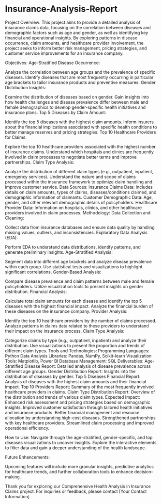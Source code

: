# Insurance-Analysis-Report

Project Overview:
This project aims to provide a detailed analysis of insurance claims data, focusing on the correlation between diseases and demographic factors such as age and gender, as well as identifying key financial and operational insights. By exploring patterns in disease occurrence, claim amounts, and healthcare provider involvement, the project seeks to inform better risk management, pricing strategies, and customer service improvements for an insurance company.

Objectives:
Age-Stratified Disease Occurrence:

Analyze the correlation between age groups and the prevalence of specific diseases.
Identify diseases that are most frequently occurring in particular age brackets to tailor insurance products and preventive measures.
Gender Distribution Insights:

Examine the distribution of diseases based on gender.
Gain insights into how health challenges and disease prevalence differ between male and female demographics to develop gender-specific health initiatives and insurance plans.
Top 5 Diseases by Claim Amount:

Identify the top 5 diseases with the highest claim amounts.
Inform insurers about the financial implications associated with specific health conditions to better manage reserves and pricing strategies.
Top 10 Healthcare Providers for Claims:

Explore the top 10 healthcare providers associated with the highest number of insurance claims.
Understand which hospitals and clinics are frequently involved in claim processes to negotiate better terms and improve partnerships.
Claim Type Analysis:

Analyze the distribution of different claim types (e.g., outpatient, inpatient, emergency services).
Understand the nature and scope of claims processed within the insurance framework to optimize claim handling and improve customer service.
Data Sources:
Insurance Claims Data: Includes details on claim amounts, types of claims, diseases/conditions claimed, and demographic information of claimants.
Customer Demographic Data: Age, gender, and other relevant demographic details of policyholders.
Healthcare Provider Data: Information on hospitals, clinics, and other healthcare providers involved in claim processes.
Methodology:
Data Collection and Cleaning:

Collect data from insurance databases and ensure data quality by handling missing values, outliers, and inconsistencies.
Exploratory Data Analysis (EDA):

Perform EDA to understand data distributions, identify patterns, and generate preliminary insights.
Age-Stratified Analysis:

Segment data into different age brackets and analyze disease prevalence within each group.
Use statistical tests and visualizations to highlight significant correlations.
Gender-Based Analysis:

Compare disease prevalence and claim patterns between male and female policyholders.
Utilize visualization tools to present insights on gender distribution.
Financial Analysis:

Calculate total claim amounts for each disease and identify the top 5 diseases with the highest financial impact.
Analyze the financial burden of these diseases on the insurance company.
Provider Analysis:

Identify the top 10 healthcare providers by the number of claims processed.
Analyze patterns in claims data related to these providers to understand their impact on the insurance process.
Claim Type Analysis:

Categorize claims by type (e.g., outpatient, inpatient) and analyze their distribution.
Use visualizations to present the proportion and trends of different claim types.
Tools and Technologies:
Programming Languages: Python
Data Analysis Libraries: Pandas, NumPy, Scikit-learn
Visualization Tools: Matplotlib, Power BI
Database Management: SQL
Deliverables:
Age-Stratified Disease Report: Detailed analysis of disease prevalence across different age groups.
Gender Distribution Report: Insights into the distribution of diseases by gender.
Top 5 Diseases Financial Report: Analysis of diseases with the highest claim amounts and their financial impact.
Top 10 Providers Report: Summary of the most frequently involved healthcare providers in claims.
Claim Type Distribution Report: Overview of the distribution and trends of various claim types.
Expected Impact:
Enhanced risk assessment and pricing strategies based on demographic insights.
Improved customer satisfaction through tailored health initiatives and insurance products.
Better financial management and resource allocation by understanding high-cost diseases.
Strengthened partnerships with key healthcare providers.
Streamlined claim processing and improved operational efficiency.

How to Use:
Navigate through the age-stratified, gender-specific, and top diseases visualizations to uncover insights. Explore the interactive elements to filter data and gain a deeper understanding of the health landscape.

Future Enhancements:

Upcoming features will include more granular insights, predictive analytics for healthcare trends, and further collaboration tools to enhance decision-making.

Thank you for exploring our Comprehensive Health Analysis in Insurance Claims project. For inquiries or feedback, please contact [Your Contact Information].
